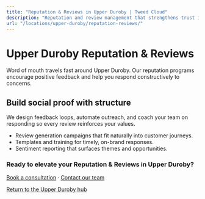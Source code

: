 ```yaml
---
title: "Reputation & Reviews in Upper Duroby | Tweed Cloud"
description: "Reputation and review management that strengthens trust in Upper Duroby."
url: "/locations/upper-duroby/reputation-reviews/"
---
```


# Upper Duroby Reputation & Reviews

Word of mouth travels fast around Upper Duroby. Our reputation programs encourage positive feedback and help you respond constructively to concerns.

## Build social proof with structure

We design feedback loops, automate outreach, and coach your team on responding so every review reinforces your values.

- Review generation campaigns that fit naturally into customer journeys.
- Templates and training for timely, on-brand responses.
- Sentiment reporting that surfaces themes and opportunities.

### Ready to elevate your Reputation & Reviews in Upper Duroby?

[Book a consultation](/consultation/) · [Contact our team](/contact/)

[Return to the Upper Duroby hub](/locations/upper-duroby/)
